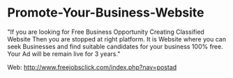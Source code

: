 # Promote-Your-Business-Website
"If you are looking for Free Business Opportunity Creating Classified Website Then you are stopped at right platform. It is Website where you can seek Businesses and find suitable candidates for your business 100% free. Your Ad will be remain live for 3 years."

Web: http://www.freejobsclick.com/index.php?nav=postad
